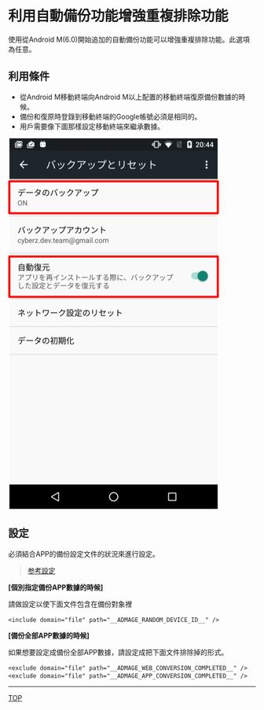 # 利用自動備份功能增強重複排除功能

使用從Android M(6.0)開始追加的自動備份功能可以增強重複排除功能。此選項為任意。

## 利用條件

* 從Android M移動終端向Android M以上配置的移動終端復原備份數據的時候。
* 備份和復原時登錄到移動終端的Google帳號必須是相同的。
* 用戶需要像下圖那樣設定移動終端來繼承數據。

![設定画面](./img01.png)

## 設定

  必須結合APP的備份設定文件的狀況來進行設定。

> [参考設定](https://developer.android.com/training/backup/autosyncapi.html)

**[個別指定備份APP數據的時候]**

  請做設定以使下面文件包含在備份對象裡

```
<include domain="file" path="__ADMAGE_RANDOM_DEVICE_ID__" />
```

**[備份全部APP數據的時候]**

  如果想要設定成備份全部APP數據，請設定成把下面文件排除掉的形式。

```
<exclude domain="file" path="__ADMAGE_WEB_CONVERSION_COMPLETED__" />
<exclude domain="file" path="__ADMAGE_APP_CONVERSION_COMPLETED__" />
```

---
[TOP](/lang/tw/README.md)
